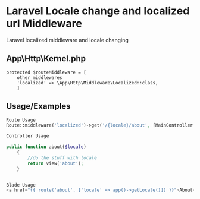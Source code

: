 
# Laravel Locale change and localized url Middleware

Laravel localized middleware and locale changing

## App\Http\Kernel.php

    protected $routeMiddleware = [
        other middlewares
        'localized' => \App\Http\Middleware\Localized::class,
        ]

## Usage/Examples

```php
Route Usage
Route::middleware('localized')->get('/{locale}/about', [MainController::class, 'about'])->name('about');

Controller Usage

public function about($locale)
    {
        //do the stuff with locale
        return view('about');
    }


Blade Usage
<a href="{{ route('about', ['locale' => app()->getLocale()]) }}">About</a>

```

